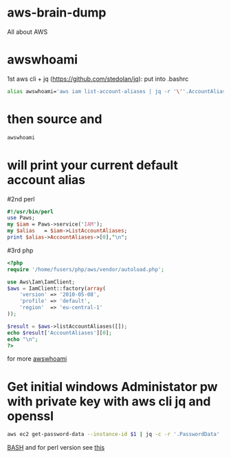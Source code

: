 # aws-brain-dump
All about AWS

# awswhoami
1st aws cli + jq (https://github.com/stedolan/jq):
put into .bashrc
```bash
alias awswhoami='aws iam list-account-aliases | jq -r '\''.AccountAliases[0]'\'''
```
# then source and 
```bash
awswhoami
```
# will print your current default account alias

#2nd perl
```perl
#!/usr/bin/perl
use Paws;
my $iam = Paws->service('IAM');
my $alias   = $iam->ListAccountAliases;
print $alias->AccountAliases->[0],"\n";
```
#3rd php
```php
<?php
require '/home/fusers/php/aws/vendor/autoload.php';

use Aws\Iam\IamClient;
$aws = IamClient::factory(array(
    'version' => '2010-05-08',
    'profile' => 'default',
    'region'  => 'eu-central-1'
));

$result = $aws->listAccountAliases([]);
echo $result['AccountAliases'][0];
echo "\n";
?>
```

for more <a href="awswhoami.md">awswhoami</a>

# Get initial windows Administator pw with private key with aws cli jq and openssl
```bash
aws ec2 get-password-data --instance-id $1 | jq -c -r '.PasswordData' | xargs echo -n | base64 -d -i | openssl rsautl -decrypt -inkey ./your_private_key.pem | xargs echo
```
<a href="aws_get_initial_windows_administrator_pw.sh">BASH</a> and for perl version see <a href="aws_get_initial_windows_administrator_pw.pl">this</a>
